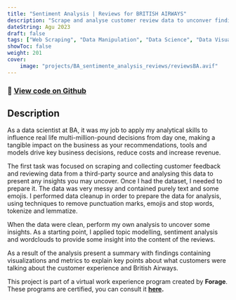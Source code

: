 ```yaml
---
title: "Sentiment Analysis | Reviews for BRITISH AIRWAYS"
description: "Scrape and analyse customer review data to unconver findings for BRITISH AIRWAYS"
dateString: Agu 2023
draft: false
tags: ["Web Scraping", "Data Manipulation", "Data Science", "Data Visualisation", "NLP"]
showToc: false
weight: 201
cover:
    image: "projects/BA_sentimente_analysis_reviews/reviewsBA.avif"
--- 
```

### 🔗 [View code on Github](https://github.com/dasanmiguelv/nlp/tree/main)

## Description
As a data scientist at BA, it was my job to apply my analytical skills to influence real life multi-million-pound decisions from day one, making a tangible impact on the business as your recommendations, tools and models drive key business decisions, reduce costs and increase revenue.

The first task was focused on scraping and collecting customer feedback and reviewing data from a third-party source and analysing this data to present any insights you may uncover.
Once I had the dataset, I needed to prepare it. The data was very messy and contained purely text and some emojis. 
I performed data cleanup in order to prepare the data for analysis, using techniques to remove punctuation marks, emojis and stop words, tokenize and lemmatize. 

When the data were clean, perform my own analysis to uncover some insights. As a starting point, I applied topic modelling, sentiment analysis and wordclouds to provide some insight into the content of the reviews.

As a result of the analysis present a summary with findings containing visualizations and metrics to explain key points about what customers were talking about the customer experience and British Airways.

This project is part of a virtual work experience program created by **Forage**.
These programs are certified, you can consult it **[here](https://forage-uploads-prod.s3.amazonaws.com/completion-certificates/British%20Airways/NjynCWzGSaWXQCxSX_British%20Airways_HMn4kpBMPRFe6rGnf_1691544594630_completion_certificate.pdf).**
